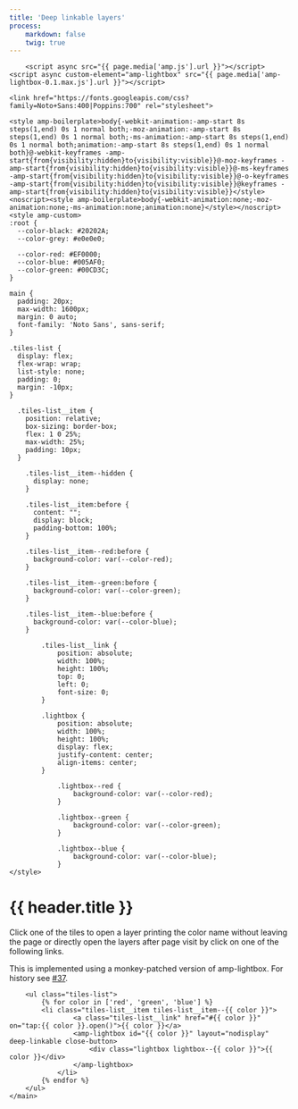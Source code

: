 ```yaml
---
title: 'Deep linkable layers'
process:
    markdown: false
    twig: true
---
```

<!doctype html>
<html ⚡>
<head>
    <meta charset="utf-8">
    <title>{{ header.title }}</title>
    <meta name="viewport" content="width=device-width,minimum-scale=1">

		<script async src="{{ page.media['amp.js'].url }}"></script>
    <script async custom-element="amp-lightbox" src="{{ page.media['amp-lightbox-0.1.max.js'].url }}"></script>

    <link href="https://fonts.googleapis.com/css?family=Noto+Sans:400|Poppins:700" rel="stylesheet">

    <style amp-boilerplate>body{-webkit-animation:-amp-start 8s steps(1,end) 0s 1 normal both;-moz-animation:-amp-start 8s steps(1,end) 0s 1 normal both;-ms-animation:-amp-start 8s steps(1,end) 0s 1 normal both;animation:-amp-start 8s steps(1,end) 0s 1 normal both}@-webkit-keyframes -amp-start{from{visibility:hidden}to{visibility:visible}}@-moz-keyframes -amp-start{from{visibility:hidden}to{visibility:visible}}@-ms-keyframes -amp-start{from{visibility:hidden}to{visibility:visible}}@-o-keyframes -amp-start{from{visibility:hidden}to{visibility:visible}}@keyframes -amp-start{from{visibility:hidden}to{visibility:visible}}</style><noscript><style amp-boilerplate>body{-webkit-animation:none;-moz-animation:none;-ms-animation:none;animation:none}</style></noscript>
    <style amp-custom>
    :root {
      --color-black: #20202A;
      --color-grey: #e0e0e0;

      --color-red: #EF0000;
      --color-blue: #005AF0;
      --color-green: #00CD3C;
    }

    main {
      padding: 20px;
      max-width: 1600px;
      margin: 0 auto;
      font-family: 'Noto Sans', sans-serif;
    }

    .tiles-list {
      display: flex;
      flex-wrap: wrap;
      list-style: none;
      padding: 0;
      margin: -10px;
    }

      .tiles-list__item {
        position: relative;
        box-sizing: border-box;
        flex: 1 0 25%;
        max-width: 25%;
        padding: 10px;
      }

        .tiles-list__item--hidden {
          display: none;
        }

        .tiles-list__item:before {
          content: "";
          display: block;
          padding-bottom: 100%;
        }

        .tiles-list__item--red:before {
          background-color: var(--color-red);
        }

        .tiles-list__item--green:before {
          background-color: var(--color-green);
        }

        .tiles-list__item--blue:before {
          background-color: var(--color-blue);
        }

			.tiles-list__link {
				position: absolute;
				width: 100%;
				height: 100%;
				top: 0;
				left: 0;
				font-size: 0;
			}

			.lightbox {
				position: absolute;
				width: 100%;
				height: 100%;
				display: flex;
				justify-content: center;
				align-items: center;
			}

				.lightbox--red {
					background-color: var(--color-red);
				}

				.lightbox--green {
					background-color: var(--color-green);
				}

				.lightbox--blue {
					background-color: var(--color-blue);
				}
    </style>
</head>
<body>
    <main>
			<h1>{{ header.title }}</h1>
      <p>Click one of the tiles to open a layer printing the color name without leaving the page or directly open the layers after page visit by click on one of the following links.</p>
			<p>This is implemented using a monkey-patched version of amp-lightbox. For history see <a href="https://github.com/jungvonmatt/amp.dev/issues/37">#37</a>.</p>

    	<ul class="tiles-list">
  			{% for color in ['red', 'green', 'blue'] %}
  			<li class="tiles-list__item tiles-list__item--{{ color }}">
					<a class="tiles-list__link" href="#{{ color }}" on="tap:{{ color }}.open()">{{ color }}</a>
					<amp-lightbox id="{{ color }}" layout="nodisplay" deep-linkable close-button>
						<div class="lightbox lightbox--{{ color }}">{{ color }}</div>
					</amp-lightbox>
				</li>
  			{% endfor %}
  		</ul>
    </main>
</body>
</html>
